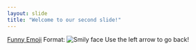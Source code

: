 ```yaml
---
layout: slide
title: "Welcome to our second slide!"
---
```

[Funny Emoji](https://www.skiptomylou.org/wp-content/uploads/2019/03/funny-jokes-facebook.jpg)
Format: ![Smily face](https://www.skiptomylou.org)
Use the left arrow to go back!

